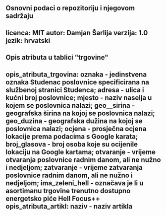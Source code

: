 Osnovni podaci o repozitoriju i njegovom sadržaju
---
licenca: MIT
autor: Damjan Šarlija
verzija: 1.0
jezik: hrvatski
---

Opis atributa u tablici "trgovine"
---
opis_atributa_trgovina: oznaka - jedinstvena oznaka Studenac poslovnice specificirana na službenoj stranici Studenca; adresa - ulica i kućni broj poslovnice; mjesto - naziv naselja u kojem se poslovnica nalazi; geo__sirina - geografska širina na kojoj se poslovnica nalazi; geo_duzina - geografska dužina na kojoj se poslovnica nalazi; ocjena - prosječna ocjena lokacije prema podacima s Google karata; broj_glasova - broj osoba koje su ocijenile lokaciju na Google kartama; otvaranje - vrijeme otvaranja poslovnice radnim danom, ali ne nužno i nedjeljom; zatvaranje - vrijeme zatvaranja poslovnice radnim danom, ali ne nužno i nedjeljom; ima_zeleni_hell - označava je li u asortimanu trgovine trenutno dostupno energetsko piće Hell Focus++ 
opis_atributa_artikl: naziv - naziv artikla
---
